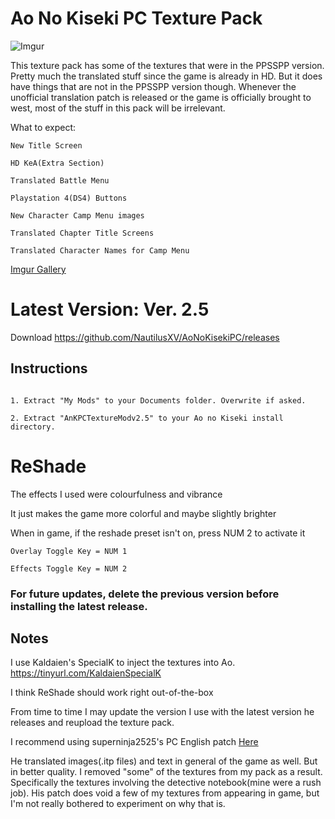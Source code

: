 # Ao No Kiseki PC Texture Pack

![Imgur](https://i.imgur.com/QKGRlbg.png)

This texture pack has some of the textures that were in the PPSSPP version. Pretty much the translated stuff since the game is already in HD. But it does have things that are not in the PPSSPP version though. Whenever the unofficial translation patch is released or the game is officially brought to west, most of the stuff in this pack will be irrelevant.

What to expect:
```
New Title Screen

HD KeA(Extra Section)

Translated Battle Menu

Playstation 4(DS4) Buttons

New Character Camp Menu images

Translated Chapter Title Screens

Translated Character Names for Camp Menu

```
[Imgur Gallery](https://imgur.com/a/hNzzp)

# Latest Version: Ver. 2.5

Download https://github.com/NautilusXV/AoNoKisekiPC/releases

## Instructions
```

1. Extract "My Mods" to your Documents folder. Overwrite if asked.

2. Extract "AnKPCTextureModv2.5" to your Ao no Kiseki install directory.
```

# ReShade

The effects I used were colourfulness and vibrance

It just makes the game more colorful and maybe slightly brighter

When in game, if the reshade preset isn't on, press NUM 2 to activate it

```
Overlay Toggle Key = NUM 1

Effects Toggle Key = NUM 2
```

### **For future updates, delete the previous version before installing the latest release.**

## Notes

I use Kaldaien's SpecialK to inject the textures into Ao. https://tinyurl.com/KaldaienSpecialK

I think ReShade should work right out-of-the-box

From time to time I may update the version I use with the latest version he releases and reupload the texture pack.

I recommend using superninja2525's PC English patch [Here](https://gbatemp.net/threads/ao-no-kiseki-ppsspp-hd-texture-pack.484790/page-8#post-7944667)

He translated images(.itp files) and text in general of the game as well. But in better quality. I removed "some" of the textures from my pack as a result. Specifically the textures involving the detective notebook(mine were a rush job). His patch does void a few of my textures from appearing in game, but I'm not really bothered to experiment on why that is.
